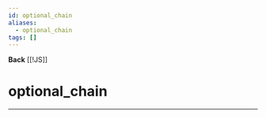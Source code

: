 ```yaml
---
id: optional_chain
aliases:
  - optional_chain
tags: []
---
```

**Back**
    [[!JS]]

# optional_chain
---


